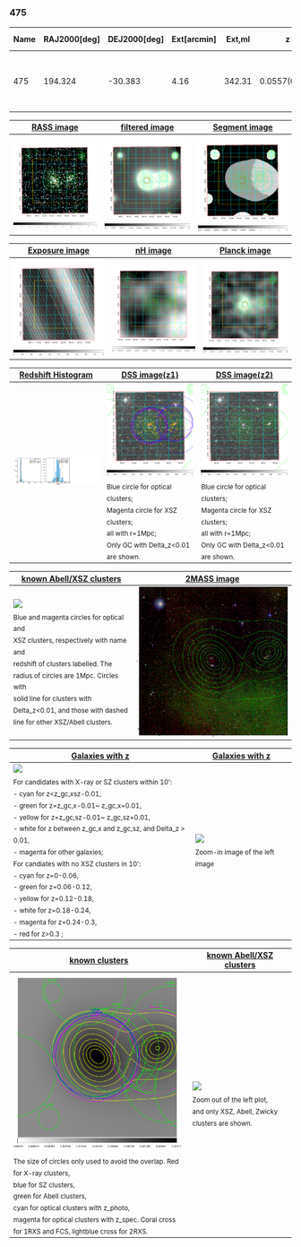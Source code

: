 <div STYLE="page-break-after: always;"></div>

### 475

|Name|RAJ2000[deg]|DEJ2000[deg] |Ext[arcmin]| Ext,ml | z | z_src| C|GC(XSZ,Delta_z<0.01)| GC(OPT,Delta_z<0.01)|GC| R_sig[arcmin] | R500[arcmin] | R500[Mpc]| CRsig[c/s] | CR500[c/s] |L500[1E44 erg/s]|F500[1E-12 erg/s/cm^2]| M500[1E14 Msun]|Tx[keV]|Cnt_sig|Beta|Rc[arcmin]|Comment|Alias|
|---|---|---|---|---|---|------|---|--------|---------|----------|---|---|---|---|---|---|---|---|---|---|---|---|---|---|
|475| 194.324| -30.383| 4.16| 342.31| 0.0557(0.005)| z1, z_xsz| B| MCXC, PSZ2, Tar, XB| A, N, W| A, MCXC, N, PSZ2, Tar, W, XB| 24.206| 15.449| 1.003| 1.036(0.091)| 0.978(0.086)| 1.288(0.052)| 17.414(0.706)| 3.02(0.06)| 4.31(0.06)| 375.8| 0.659(-0.036+0.043)| 5.071(-0.558+0.643)| -| k488|

|[RASS image](../image/475/475_img.pdf)|[filtered image](../image/475/475_fil.pdf)|[Segment image](../image/475/475_seg.pdf)|
|-------------------|--------------------|-------------------|
| <img src="../image/475/475_img.png" width="300">  | <img src="../image/475/475_fil.png" width="300">   | <img src="../image/475/475_seg.png" width="300">  |

|[Exposure image](../image/475/475_mex.pdf)| [nH image](../image/475/475_nh.pdf)| [Planck image](../image/475/475_p.pdf)|
|-------------------|--------------------|-------------------|
|<img src="../image/475/475_mex.png" width="300">   | <img src="../image/475/475_nh.png" width="300">    | <img src="../image/475/475_p.png" width="300"> |

|[Redshift Histogram](../image/475/475_zg.pdf) | [DSS image(z1)](../image/475/475_dss_z1.pdf)      |  [DSS image(z2)](../image/475/475_dss_z2.pdf)    |
|-------------------|--------------------|-------------------|
|<img src="../image/475/475_zg.png" width="300"> |<img src="../image/475/475_dss_z1.png" width="300"> <sub><br>Blue circle for optical clusters; <br>Magenta circle for XSZ clusters; <br>all with r=1Mpc; <br>Only GC with Delta_z<0.01 are shown. </sub>| <img src="../image/475/475_dss_z2.png" width="300"><sub><br>Blue circle for optical clusters; <br>Magenta circle for XSZ clusters; <br>all with r=1Mpc; <br>Only GC with Delta_z<0.01 are shown. </sub> |

|[known Abell/XSZ clusters](../image/475/475_m.pdf) | [2MASS image](../image/475/475_2mass.pdf)      |
|-------------------|-------------------|
|<img src=../image/475/475_m.png width="300"> <br><sub>Blue and magenta circles for optical and <br>XSZ clusters, respectively with name and <br>redshift of clusters labelled. The <br>radius of circles are 1Mpc. Circles with <br>solid line for clusters with <br>Delta_z<0.01, and those with dashed <br>line for other XSZ/Abell clusters.        </sub>|<img src="../image/475/475_2mass.png" width="300">  |

|[Galaxies with z](../image/475/475_opt_ned.pdf) |[Galaxies with z](../image/475/475_opt_ned_zoom.pdf) |
|-------------------|-------------------|
| <img src=../image/475/475_opt_ned.png width="300"> <br><sub> For candidates with X-ray or SZ clusters within 10': <br> - cyan for z<z_gc,xsz-0.01, <br> - green for z=z_gc,x-0.01~ z_gc,x+0.01, <br> - yellow for z=z_gc,sz-0.01~ z_gc,sz+0.01, <br> - white for z between z_gc,x and z_gc,sz, and Delta_z > 0.01, <br> - magenta for other galaxies; <br>For candiates with no XSZ clusters in 10': <br> - cyan for z=0-0.06, <br> - green for z=0.06-0.12, <br> - yellow for z=0.12-0.18, <br> - white for z=0.18-0.24, <br> - magenta for z=0.24-0.3, <br> - red for z>0.3 ;  </sub>|<img src=../image/475/475_opt_ned_zoom.png width="300">  <br><sub> Zoom-in image of the left image</sub>|

|[known clusters](../image/475/475_gc.pdf) |[known Abell/XSZ clusters](../image/475/475_gc_large.pdf) |
|-------------------|-------------------|
| <img src=../image/475/475_gc.png width="300"> <br><sub> The size of circles only used to avoid the overlap. Red for X-ray clusters, <br> blue for SZ clusters, <br> green for Abell clusters, <br> cyan for optical clusters with z_photo, <br> magenta for optical clusters with z_spec. Coral cross for 1RXS and FCS, lightblue cross for 2RXS. </sub>|<img src=../image/475/475_gc_large.png width="300"> <br><sub> Zoom out of the left plot, <br> and only XSZ, Abell, Zwicky clusters are shown. </sub> |



